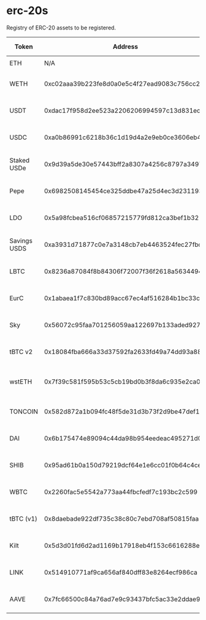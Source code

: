 # erc-20s
Registry of ERC-20 assets to be registered.

| Token         | Address                                     | Token Name                            | Location                                                                                                                                                      |
|---------------|---------------------------------------------|----------------------------------------|---------------------------------------------------------------------------------------------------------------------------------------------------------------|
| ETH | N/A | Ether | `{parents: 2, interior: X1: [{GlobalConsensus: {Ethereum: {chainId: 1}}}]}` |
| WETH          | 0xc02aaa39b223fe8d0a0e5c4f27ead9083c756cc2  | Wrapped Ether (WETH)                   | `{parents: 2, interior: X2: [{GlobalConsensus: {Ethereum: {chainId: 1}}}, {AccountKey20: {network: null, key: 0xc02aaa39b223fe8d0a0e5c4f27ead9083c756cc2}}]}` |
| USDT          | 0xdac17f958d2ee523a2206206994597c13d831ec7  | Tether USD (USDT)                      | `{parents: 2, interior: X2: [{GlobalConsensus: {Ethereum: {chainId: 1}}}, {AccountKey20: {network: null, key: 0xdac17f958d2ee523a2206206994597c13d831ec7}}]}` |
| USDC          | 0xa0b86991c6218b36c1d19d4a2e9eb0ce3606eb48  | USD Coin (USDC)                        | `{parents: 2, interior: X2: [{GlobalConsensus: {Ethereum: {chainId: 1}}}, {AccountKey20: {network: null, key: 0xa0b86991c6218b36c1d19d4a2e9eb0ce3606eb48}}]}` |
| Staked USDe   | 0x9d39a5de30e57443bff2a8307a4256c8797a3497  | Staked USDe (sUSDe)                    | `{parents: 2, interior: X2: [{GlobalConsensus: {Ethereum: {chainId: 1}}}, {AccountKey20: {network: null, key: 0x9d39a5de30e57443bff2a8307a4256c8797a3497}}]}` |
| Pepe          | 0x6982508145454ce325ddbe47a25d4ec3d2311933  | Pepe (PEPE)                            | `{parents: 2, interior: X2: [{GlobalConsensus: {Ethereum: {chainId: 1}}}, {AccountKey20: {network: null, key: 0x6982508145454ce325ddbe47a25d4ec3d2311933}}]}` |
| LDO           | 0x5a98fcbea516cf06857215779fd812ca3bef1b32  | Lido DAO (LDO)                         | `{parents: 2, interior: X2: [{GlobalConsensus: {Ethereum: {chainId: 1}}}, {AccountKey20: {network: null, key: 0x5a98fcbea516cf06857215779fd812ca3bef1b32}}]}` |
| Savings USDS  | 0xa3931d71877c0e7a3148cb7eb4463524fec27fbd  | Savings Dai (sDAI)                     | `{parents: 2, interior: X2: [{GlobalConsensus: {Ethereum: {chainId: 1}}}, {AccountKey20: {network: null, key: 0xa3931d71877c0e7a3148cb7eb4463524fec27fbd}}]}` |
| LBTC          | 0x8236a87084f8b84306f72007f36f2618a5634494  | Liquid BTC (LBTC)                      | `{parents: 2, interior: X2: [{GlobalConsensus: {Ethereum: {chainId: 1}}}, {AccountKey20: {network: null, key: 0x8236a87084f8b84306f72007f36f2618a5634494}}]}` |
| EurC          | 0x1abaea1f7c830bd89acc67ec4af516284b1bc33c  | Euro Coin (EURC)                       | `{parents: 2, interior: X2: [{GlobalConsensus: {Ethereum: {chainId: 1}}}, {AccountKey20: {network: null, key: 0x1abaea1f7c830bd89acc67ec4af516284b1bc33c}}]}` |
| Sky           | 0x56072c95faa701256059aa122697b133aded9279  | SkyToken (SKY)                         | `{parents: 2, interior: X2: [{GlobalConsensus: {Ethereum: {chainId: 1}}}, {AccountKey20: {network: null, key: 0x56072c95faa701256059aa122697b133aded9279}}]}` |
| tBTC v2       | 0x18084fba666a33d37592fa2633fd49a74dd93a88  | Threshold Network tBTC v2             | `{parents: 2, interior: X2: [{GlobalConsensus: {Ethereum: {chainId: 1}}}, {AccountKey20: {network: null, key: 0x18084fba666a33d37592fa2633fd49a74dd93a88}}]}` |
| wstETH        | 0x7f39c581f595b53c5cb19bd0b3f8da6c935e2ca0  | Wrapped liquid staked ETH (wstETH)    | `{parents: 2, interior: X2: [{GlobalConsensus: {Ethereum: {chainId: 1}}}, {AccountKey20: {network: null, key: 0x7f39c581f595b53c5cb19bd0b3f8da6c935e2ca0}}]}` |
| TONCOIN       | 0x582d872a1b094fc48f5de31d3b73f2d9be47def1  | Toncoin (TONCOIN)                      | `{parents: 2, interior: X2: [{GlobalConsensus: {Ethereum: {chainId: 1}}}, {AccountKey20: {network: null, key: 0x582d872a1b094fc48f5de31d3b73f2d9be47def1}}]}` |
| DAI           | 0x6b175474e89094c44da98b954eedeac495271d0f  | Dai Stablecoin (DAI)                  | `{parents: 2, interior: X2: [{GlobalConsensus: {Ethereum: {chainId: 1}}}, {AccountKey20: {network: null, key: 0x6b175474e89094c44da98b954eedeac495271d0f}}]}` |
| SHIB          | 0x95ad61b0a150d79219dcf64e1e6cc01f0b64c4ce  | Shiba Inu (SHIB)                       | `{parents: 2, interior: X2: [{GlobalConsensus: {Ethereum: {chainId: 1}}}, {AccountKey20: {network: null, key: 0x95ad61b0a150d79219dcf64e1e6cc01f0b64c4ce}}]}` |
| WBTC          | 0x2260fac5e5542a773aa44fbcfedf7c193bc2c599  | Wrapped Bitcoin (WBTC)                | `{parents: 2, interior: X2: [{GlobalConsensus: {Ethereum: {chainId: 1}}}, {AccountKey20: {network: null, key: 0x2260fac5e5542a773aa44fbcfedf7c193bc2c599}}]}` |
| tBTC (v1)     | 0x8daebade922df735c38c80c7ebd708af50815faa  | tBTC (Keep Network v1)                | `{parents: 2, interior: X2: [{GlobalConsensus: {Ethereum: {chainId: 1}}}, {AccountKey20: {network: null, key: 0x8daebade922df735c38c80c7ebd708af50815faa}}]}` |
| Kilt          | 0x5d3d01fd6d2ad1169b17918eb4f153c6616288eb  | Kilt Protocol (KILT)                  | `{parents: 2, interior: X2: [{GlobalConsensus: {Ethereum: {chainId: 1}}}, {AccountKey20: {network: null, key: 0x5d3d01fd6d2ad1169b17918eb4f153c6616288eb}}]}` |
| LINK          | 0x514910771af9ca656af840dff83e8264ecf986ca  | Chainlink (LINK)                       | `{parents: 2, interior: X2: [{GlobalConsensus: {Ethereum: {chainId: 1}}}, {AccountKey20: {network: null, key: 0x514910771af9ca656af840dff83e8264ecf986ca}}]}` |
| AAVE          | 0x7fc66500c84a76ad7e9c93437bfc5ac33e2ddae9  | Aave (AAVE)                            | `{parents: 2, interior: X2: [{GlobalConsensus: {Ethereum: {chainId: 1}}}, {AccountKey20: {network: null, key: 0x7fc66500c84a76ad7e9c93437bfc5ac33e2ddae9}}]}` |
